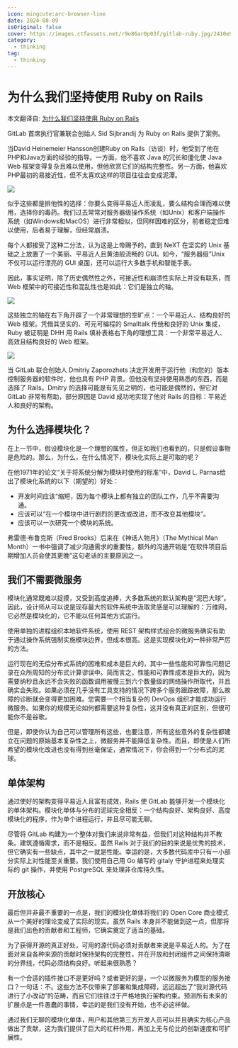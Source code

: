 ```yaml
---
icon: mingcute:arc-browser-line
date: 2024-08-09
isOriginal: false
cover: https://images.ctfassets.net/r9o86ar0p03f/gitlab-ruby.jpg/2410e971cd4362d087948f7eeea512d4/gitlab-ruby.jpg?fm=webp&w=820&h=500
category:
  - thinking
tag:
  - thinking
---
```


# 为什么我们坚持使用 Ruby on Rails

本文翻译自: [为什么我们坚持使用 Ruby on Rails](https://about.gitlab.com/blog/2022/07/06/why-were-sticking-with-ruby-on-rails/)

GitLab 首席执行官兼联合创始人 Sid Sijbrandij 为 Ruby on Rails 提供了案例。

<!-- more -->

当David Heinemeier Hansson创建Ruby on Rails（访谈）时，他受到了他在PHP和Java方面的经验的指导。一方面，他不喜欢 Java 的冗长和僵化使 Java Web 框架变得复杂且难以使用，但他欣赏它们的结构完整性。另一方面，他喜欢PHP最初的易接近性，但不太喜欢这样的项目往往会变成泥潭。

![](https://about.gitlab.com/images/blogimages/ruby1.png)

似乎这些都是排他性的选择：你要么变得平易近人而凌乱，要么结构合理而难以使用，选择你的毒药。我们过去常常对服务器级操作系统（如Unix）和客户端操作系统（如Windows和MacOS）进行非常相似，但同样困难的区分，前者稳定但难以使用，后者易于理解，但经常崩溃。

每个人都接受了这种二分法，认为这是上帝赐予的，直到 NeXT 在坚实的 Unix 基础之上放置了一个美丽、平易近人且黄油般流畅的 GUI。如今，“服务器级”Unix 不仅可以运行漂亮的 GUI 桌面，还可以运行大多数手机和智能手表。

因此，事实证明，除了历史偶然性之外，可接近性和崩溃性实际上并没有联系，而 Web 框架中的可接近性和混乱性也是如此：它们是独立的轴。

![](https://about.gitlab.com/images/blogimages/ruby2.png)

这些独立的轴在右下角开辟了一个非常理想的空旷点：一个平易近人、结构良好的 Web 框架。凭借其坚实的、可元可编程的 Smalltalk 传统和良好的 Unix 集成，Ruby 被证明是 DHH 用 Rails 填补表格右下角的理想工具：一个非常平易近人、高效且结构良好的 Web 框架。

![](https://about.gitlab.com/images/blogimages/ruby3.png)

当 GitLab 联合创始人 Dmitriy Zaporozhets 决定开发用于运行他（和您的）版本控制服务器的软件时，他也具有 PHP 背景。但他没有坚持使用熟悉的东西，而是选择了 Rails。Dmitry 的选择可能是有先见之明的，也可能是偶然的，但它对 GitLab 非常有帮助，部分原因是 David 成功地实现了他对 Rails 的目标：平易近人和良好的架构。

## 为什么选择模块化？

在上一节中，假设模块化是一个理想的属性，但正如我们也看到的，只是假设事物是危险的。那么，为什么，在什么情况下，模块化实际上是可取的呢？

在他1971年的论文“关于将系统分解为模块时使用的标准”中，David L. Parnas给出了模块化系统的以下（期望的）好处：

- 开发时间应该“缩短，因为每个模块上都有独立的团队工作，几乎不需要沟通。
- 应该可以“在一个模块中进行剧烈的更改或改进，而不改变其他模块”。
- 应该可以一次研究一个模块的系统。

弗雷德·布鲁克斯（Fred Brooks）后来在《神话人物月》（The Mythical Man Month）一书中强调了减少沟通需求的重要性，额外的沟通开销是“在软件项目后期增加人员会使其更晚”这句老话的主要原因之一。

## 我们不需要微服务

模块化通常既难以捉摸，又受到高度追捧，大多数系统的默认架构是“泥巴大球”。因此，设计师从可以说是现存最大的软件系统中汲取灵感是可以理解的：万维网，它必然是模块化的，它不能以任何其他方式运行。

使用单独的进程组织本地软件系统，使用 REST 架构样式组合的微服务确实有助于通过操作系统强制实施模块边界，但成本很高。这是实现模块化的一种非常严厉的方法。

运行现在的无偿分布式系统的困难和成本是巨大的，其中一些性能和可靠性问题记录在众所周知的分布式计算谬误中。简而言之，性能和可靠性成本是巨大的，因为需要纳秒且永远不会失败的函数调用被慢三到六个数量级的网络操作所取代，并且确实会失败。如果必须在几乎没有工具支持的情况下跨多个服务跟踪故障，那么故障的诊断就会变得更加困难。您需要一个相当复杂的 DevOps 组织才能成功运行微服务。如果你的规模无论如何都需要这种复杂性，这并没有真正的区别，但很可能你不是谷歌。

但是，即使你认为自己可以管理所有这些，也要注意，所有这些意外的复杂性都建立在问题的原始基本复杂性之上，微服务并不能降低复杂性。而且，即使是人们所希望的模块化改进也没有得到丝毫保证，通常情况下，你会得到一个分布式的泥球。

## 单体架构

通过使好的架构变得平易近人且富有成效，Rails 使 GitLab 能够开发一个模块化的单体架构。模块化单体与分布的泥球完全相反：一个结构良好、架构良好、高度模块化的程序，作为单个进程运行，并且尽可能无聊。

尽管将 GitLab 构建为一个整体对我们来说非常有益，但我们对这种结构并不教条。建筑遵循需求，而不是相反。虽然 Rails 对于我们的目的来说是优秀的技术，但它确实有一些缺点，其中之一就是性能。幸运的是，大多数代码库中只有一小部分实际上对性能至关重要。我们使用自己用 Go 编写的 gitaly 守护进程来处理实际的 git 操作，并使用 PostgreSQL 来处理非仓库持久性。

## 开放核心

最后但并非最不重要的一点是，我们的模块化单体将我们的 Open Core 商业模式从一个美好的理论变成了实际的现实。虽然 Rails 本身并不能做到这一点，但那将是我们出色的贡献者和工程师，它确实奠定了适当的基础。

为了获得开源的真正好处，可用的源代码必须对贡献者来说是平易近人的。为了在面对来自各种来源的贡献时保持架构的完整性，并在开放和封闭组件之间保持清晰的分界线，代码必须结构良好。听起来很熟悉？

有一个合适的插件接口不是更好吗？或者更好的是，一个以微服务为模型的服务接口？一句话：不。这些方法不仅带来了部署和集成障碍，远远超出了“我对源代码进行了小改动”的范畴，而且它们往往过于严格地执行架构约束。预测所有未来的扩展点是一件愚蠢的事情，幸运的是我们没有开始，也不必这样做。

通过我们无聊的模块化单体，用户和其他第三方开发人员可以并且确实为核心产品做出了贡献，这为我们提供了巨大的杠杆作用，再加上无与伦比的创新速度和可扩展性。

